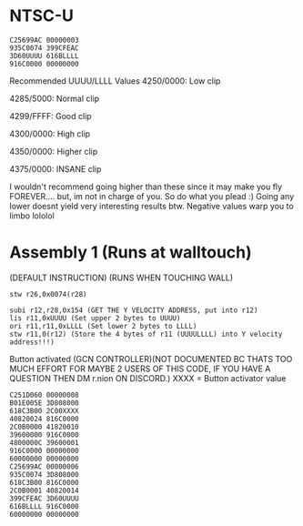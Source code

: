 # NTSC-U
```
C25699AC 00000003
935C0074 399CFEAC
3D60UUUU 616BLLLL
916C0000 00000000
```
Recommended UUUU/LLLL Values
4250/0000: Low clip

4285/5000: Normal clip

4299/FFFF: Good clip

4300/0000: High clip

4350/0000: Higher clip

4375/0000: INSANE clip

I wouldn't recommend going higher than these since it may make you fly FOREVER.... but, im not in charge of you. So do what you plead :)
Going any lower doesnt yield very interesting results btw.
Negative values warp you to limbo lololol
# Assembly 1 (Runs at walltouch)
(DEFAULT INSTRUCTION) (RUNS WHEN TOUCHING WALL)
```
stw r26,0x0074(r28) 
```
```
subi r12,r28,0x154 (GET THE Y VELOCITY ADDRESS, put into r12)
lis r11,0xUUUU (Set upper 2 bytes to UUUU)
ori r11,r11,0xLLLL (Set lower 2 bytes to LLLL)
stw r11,0(r12) (Store the 4 bytes of r11 (UUUULLLL) into Y velocity address!!!)
```
Button activated (GCN CONTROLLER)(NOT DOCUMENTED BC THATS TOO MUCH EFFORT FOR MAYBE 2 USERS OF THIS CODE, IF YOU HAVE A QUESTION THEN DM r.nion ON DISCORD.)
XXXX = Button activator value 
```
C251D060 00000008
B01E005E 3D808000
618C3B00 2C00XXXX
40820024 816C0000
2C0B0000 41820010
39600000 916C0000
4800000C 39600001
916C0000 00000000
60000000 00000000
C25699AC 00000006
935C0074 3D808000
618C3B00 816C0000
2C0B0001 40820014
399CFEAC 3D60UUUU
616BLLLL 916C0000
60000000 00000000
```

